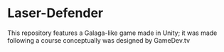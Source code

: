 # Laser-Defender
This repository features a Galaga-like game made in Unity; it was made following a course conceptually was designed by GameDev.tv
